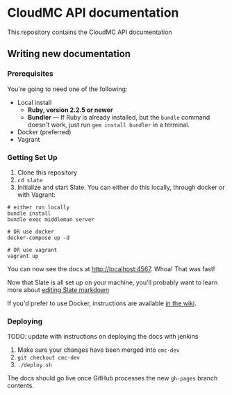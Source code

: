 # CloudMC API documentation

This repository contains the CloudMC API documentation

## Writing new documentation

### Prerequisites

You're going to need one of the following:

- Local install
  - **Ruby, version 2.2.5 or newer**
  - **Bundler** — If Ruby is already installed, but the `bundle` command doesn't work, just run `gem install bundler` in a terminal.
- Docker (preferred)
- Vagrant

### Getting Set Up

1. Clone this repository
2. `cd slate`
3. Initialize and start Slate. You can either do this locally, through docker or with Vagrant:

```shell
# either run locally
bundle install
bundle exec middleman server

# OR use docker
docker-compose up -d

# OR use vagrant
vagrant up
```

You can now see the docs at [http://localhost:4567](http://localhost:4567). Whoa! That was fast!

Now that Slate is all set up on your machine, you'll probably want to learn more about [editing Slate markdown](https://github.com/lord/slate/wiki/Markdown-Syntax)

If you'd prefer to use Docker, instructions are available [in the wiki](https://github.com/lord/slate/wiki/Docker).

### Deploying

TODO: update with instructions on deploying the docs with jenkins

1. Make sure your changes have been merged into `cmc-dev`
2. `git checkout cmc-dev`
3. `./deploy.sh`

The docs should go live once GitHub processes the new `gh-pages` branch contents.

